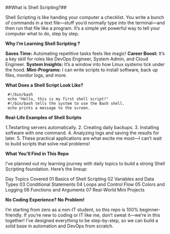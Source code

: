 ##What is Shell Scripting?##

Shell Scripting is like handing your computer a checklist. You write a bunch of commands in a text file—stuff you’d normally type into the terminal—and then run that file like a program. It’s a simple yet powerful way to tell your computer what to do, step by step.

**Why I’m Learning Shell Scripting ?**

**Saves Time:** Automating repetitive tasks feels like magic! 
**Career Boost:** It’s a key skill for roles like DevOps Engineer, System Admin, and Cloud Engineer. 
**System Insights:** It’s a window into how Linux systems tick under the hood. 
**Mini-Programs:** I can write scripts to install software, back up files, monitor logs, and more. 


 
**What Does a Shell Script Look Like?**

     #!/bin/bash
     echo "Hello, this is my first shell script!"
     #!/bin/bash tells the system to use the Bash shell.
     echo prints a message to the screen.


**Real-Life Examples of Shell Scripts**

1.Testarting servers automatically.
2. Creating daily backups.
3. Installing software with one command.
4. Analyzing logs and saving the results for later.
5. These practical applications are what excite me most—I can’t wait to build scripts that solve real problems!

**What You’ll Find in This Repo**

I’ve planned out my learning journey with daily topics to build a strong Shell Scripting foundation. Here’s the lineup:


Day	Topics Covered
01	Basics of Shell Scripting
02	Variables and Data Types
03	Conditional Statements
04	Loops and Control Flow
05	Colors and Logging
06	Functions and Arguments
07	Real-World Mini Projects

**No Coding Experience? No Problem!**

I’m starting from zero as a non-IT student, so this repo is 100% beginner-friendly. If you’re new to coding or IT like me, don’t sweat it—we’re in this together! I’ve designed everything to be step-by-step, so we can build a solid base in automation and DevOps from scratch. 